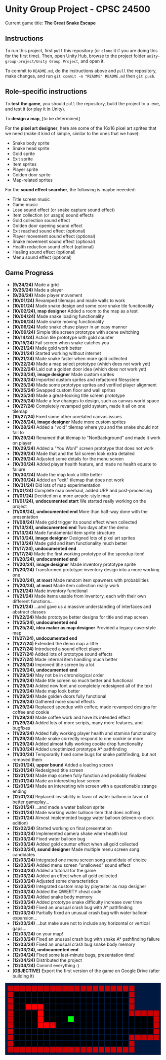 # Unity Group Project - CPSC 24500

Current game title: **The Great Snake Escape**

## Instructions 
To run this project, first `pull` this repository (or `clone` it if you are doing this for the first time). Then, open Unity Hub, browse to the project folder `unity-group-project/Unity Group Project`, and open it.

To commit to `README.md`, do the instructions above and `pull` the repository, make changes, and run `git commit -m "README" README.md` then `git push`.

## Role-specific instructions 
To **test the game**, you should `pull` the repository, build the project to a .exe, and test it (or play it in Unity).

To **design a map**, [to be determined]

For the **pixel art designer**, here are some of the 16x16 pixel art sprites that we need (make it kind of simple, similar to the ones that we have):
- Snake body sprite 
- Snake head sprite 
- Gold sprite 
- Exit sprite 
- Item sprites 
- Player sprite 
- Golden door sprite 
- Map-related sprites 

For the **sound effect searcher**, the following is maybe neeeded:
- Title screen music 
- Game music 
- Lose sound effect (or snake capture sound effect)
- Item collection (or usage) sound effects 
- Gold collection sound effect 
- Golden door opening sound effect 
- Exit reached sound effect (optional)
- Player movement sound effect (optional)
- Snake movement sound effect (optional)
- Health reduction sound effect (optional)
- Healing sound effect (optional)
- Menu sound effect (optional)

## Game Progress 
- **(9/24/24)** Made a grid 
- **(9/25/24)** Made a player 
- **(9/26/24)** Made player movement 
- **(10/01/24)** Revamped tilemaps and made walls to work 
- **(10/01/24)** Made snake design and some core snake tile functionality 
- **(10/02/24), map designer** Added a room to the map as a test 
- **(10/04/24)** Made snake loading functionality 
- **(10/06/24)** Made snake moving functionality 
- **(10/06/24)** Made snake chase player in an easy manner 
- **(10/09/24)** Simple title screen prototype with scene switching 
- **(10/14/24)** Action tile prototype with gold counter 
- **(10/15/24)** Fail screen when snake catches you 
- **(10/21/24)** Made gold work better 
- **(10/21/24)** Started working without internet 
- **(10/21/24)** Made snake faster when more gold collected 
- **(10/22/24)** Made a map select prototype (which does not work yet)
- **(10/22/24)** Laid out a golden door idea (which does not work yet)
- **(10/23/24), image designer** Made custom sprites 
- **(10/23/24)** Imported custom sprites and refactored filesystem 
- **(10/25/24)** Made some prototype sprites and verified player alignment 
- **(10/25/24)** Swapped custom floor and wall sprites 
- **(10/25/24)** Made a great-looking title screen prototype 
- **(10/25/24)** Made a few changes to design, such as canvas world space 
- **(10/27/24)** Completely revamped gold system, made it all on one tilemap 
- **(10/27/24)** Fixed some other unrelated canvas issues 
- **(10/28/24), image designer** Made more custom sprites 
- **(10/28/24)** Added a "void" tilemap where you and the snake should not fall to 
- **(10/29/24)** Renamed that tilemap to "NonBackground" and made it work on player 
- **(10/29/24)** Added a "You Won!" screen prototype that does not work 
- **(10/29/24)** Made that and the fail screen look extra detailed 
- **(10/29/24)** Adjusted some details for the menu screen 
- **(10/30/24)** Added player health feature, and made no health equate to failure 
- **(10/30/24)** Made the map look a little better 
- **(10/30/24)** Added an "exit" tilemap that does not work 
- **(10/31/24)** Did lots of map experimentation 
- **(11/01/24)** Complete map overhaul, added URP and post-processing 
- **(11/01/24)** Decided on a more arcade-style map 
- **(11/01/24), undocumented start** We started really working on the project 
- **(11/08/24), undocumented end** More than half-way done with the presentation 
- **(11/08/24)** Made gold trigger its sound effect when collected 
- **(11/13/24), undocumented end** Two days after the demo 
- **(11/13/24)** Made fundamental item sprite structure 
- **(11/13/24), image designer** Designed lots of pixel art sprites 
- **(11/13/24)** Made gold and item functionality much better 
- **(11/17/24), undocumented end**
- **(11/17/24)** Made the first working prototype of the speedup item!
- **(11/20/24), undocumented end**
- **(11/20/24), image designer** Made inventory prototype sprite 
- **(11/20/24)** Transformed prototype inventory design into a more working one 
- **(11/20/24), at most** Made random item spawners with probabilities 
- **(11/20/24), at most** Made item collection really work 
- **(11/21/24)** Made inventory functional 
- **(11/21/24)** Made items usable from inventory, each with their own different functions...
- **(11/21/24)** ...and gave us a massive understanding of interfaces and abstract classes 
- **(11/22/24)** Made prototype better designs for title and map screen 
- **(11/25/24), undocumented end**
- **(11/25/24), idea maker as map designer** Provided a legacy cave-style map 
- **(11/27/24), undocumented end**
- **(11/27/24)** Extended the demo map a little 
- **(11/27/24)** Introduced a sound effect player 
- **(11/27/24)** Added lots of prototype sound effects 
- **(11/27/24)** Made internal item handling much better 
- **(11/28/24)** Improved title screen by a lot 
- **(11/29/24), undocumented end**
- **(11/29/24)** May not be in chronological order 
- **(11/29/24)** Made title screen so much better and functional 
- **(11/29/24)** Added new font and completely redesigned all of the text 
- **(11/29/24)** Made map look better 
- **(11/29/24)** Made golden doors fully functional 
- **(11/29/24)** Gathered more sound effects 
- **(11/29/24)** Replaced speedup with coffee; made revamped designs for coffee and cookie 
- **(11/29/24)** Made coffee work and have its intended effect 
- **(11/29/24)** Added lots of more scripts, many more features, and bugfixes 
- **(11/29/24)** Added fully working player health and stamina functionality 
- **(11/29/24)** Made snake correctly respond to one cookie or more 
- **(11/29/24)** Added almost fully working cookie drop functionality 
- **(11/30/24)** Added unoptimized prototype A* pathfinding 
- **(11/30/24)** Temporarily fixed some bugs for snake pathfinding, but not removed them 
- **(12/01/24), upper bound** Added a loading screen 
- **(12/01/24)** Redesigned title screen 
- **(12/01/24)** Made map screen fully function and probably finalized 
- **(12/01/24)** Made an interesting lose screen 
- **(12/01/24)** Made an interesting win screen with a questionable strange ending 
- **(12/01/24)** Replaced invisibility in favor of water balloon in favor of better gameplay...
- **(12/01/24)** ...and made a water balloon sprite 
- **(12/01/24)** Made working water balloon item that does nothing 
- **(12/01/24)** Almost implemented buggy water balloon (eleven-o-clock edition)
- **(12/02/24)** Started working on final presentation 
- **(12/03/24)** Implemented camera shake when health lost 
- **(12/03/24)** Fixed water balloon bug 
- **(12/03/24)** Added gold counter effect when all gold collected 
- **(12/03/24), sound designer** Made multiple menu screen song candidates 
- **(12/03/24)** Integrated one menu screen song candidate of choice 
- **(12/03/24)** Added menu screen "unallowed" sound effect 
- **(12/03/24)** Added a tutorial for the game 
- **(12/03/24)** Added an effect when all gold collected 
- **(12/03/24)** Adjusted some characteristics 
- **(12/03/24)** Integrated custom map by playtester as map designer 
- **(12/03/24)** Added the QWERTY cheat code 
- **(12/03/24)** Added snake body memory 
- **(12/03/24)** Added prototype snake difficulty increase over time 
- **(12/03/24)** Fixed an unusual crash bug with A* pathfinding 
- **(12/03/24)** Partially fixed an unusual crash bug with water balloon expansion...
- **(12/03/24)** ...but make sure not to include any horizontal or vertical gaps...
- **(12/03/24)** on your map!
- **(12/03/24)** Fixed an unusual crash bug with snake A* pathfinding failure 
- **(12/03/24)** Fixed an unusual crash bug snake body memory 
- **(12/03/24), undocumented end**
- **(12/04/24)** Fixed some last-minute bugs, presentation time!
- **(12/04/24)** Distributed the project 
- **(12/04/24)** Commit everything :)
- **(OBJECTIVE)** Export the first version of the game on Google Drive (after building it)

![alt text](./image.png)